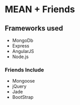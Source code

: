 MEAN + Friends
===============

## Frameworks used ##
* MongoDb
* Express
* AngularJS
* Node.js 

### Friends Include ###
* Mongoose
* jQuery
* Jade
* BootStrap